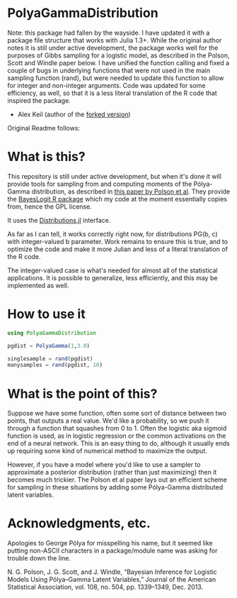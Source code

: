 # PolyaGammaDistribution

Note: this package had fallen by the wayside. I have updated it with a package file structure that works with Julia 1.3+.
While the original author notes it is still under active development, the package works well for the purposes of Gibbs sampling
for a logistic model, as described in the Polson, Scott and Windle paper below. I have unified the function calling and fixed a couple of bugs in underlying functions that were not used in the main sampling function (rand), but were needed to update this function to allow for integer and non-integer arguments. Code was updated for some efficiency, as well, so that it is a less literal translation of the R code that inspired the package.

 - Alex Keil (author of the [forked version](https://github.com/alexpkeil1/PolyaGammaDistribution.jl))


Original Readme follows:
# What is this?

This repository is still under active development, but when it's done it will provide tools for sampling from and computing moments of the Pólya-Gamma distribution, as described in [this paper by Polson et al](http://www.tandfonline.com/doi/abs/10.1080/01621459.2013.829001). They provide the [BayesLogit R package](https://cran.r-project.org/web/packages/BayesLogit/index.html) which my code at the moment essentially copies from, hence the GPL license.

It uses the [Distributions.jl](https://github.com/JuliaStats/Distributions.jl.git) interface.

As far as I can tell, it works correctly right now, for distributions PG(b, c) with integer-valued b parameter. Work remains to ensure this is true, and to optimize the code and make it more Julian and less of a literal
translation of the R code.

The integer-valued case is what's needed for almost all of the statistical applications. It is possible to generalize, less efficiently, and this may be implemented as well.

# How to use it

```julia
using PolyaGammaDistribution

pgdist = PolyaGamma(1,3.0)

singlesample = rand(pgdist)
manysamples = rand(pgdist, 10)
```

# What is the point of this?

Suppose we have some function, often some sort of distance between two points, that outputs a real value. We'd like a probability, so we push it through a function that squashes from 0 to 1. Often the logistic aka sigmoid function is used, as in logistic regression or the common activations on the end of a neural network. This is an easy thing to do, although it usually ends up requiring some kind of numerical method to maximize the output.

However, if you have a model where you'd like to use a sampler to approximate a posterior distribution (rather than just maximizing) then it becomes much trickier. The Polson et al paper lays out an efficient scheme for sampling in these situations by adding some Pólya-Gamma distributed latent variables.

# Acknowledgments, etc.

Apologies to George Pólya for misspelling his name, but it seemed like putting non-ASCII characters in a package/module name was asking for trouble down the line.

N. G. Polson, J. G. Scott, and J. Windle, “Bayesian Inference for Logistic Models Using Pólya–Gamma Latent Variables,” Journal of the American Statistical Association, vol. 108, no. 504, pp. 1339–1349, Dec. 2013.
